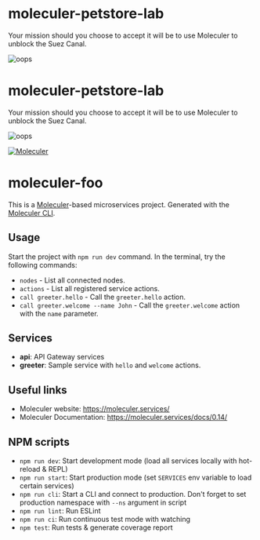 # moleculer-petstore-lab

Your mission should you choose to accept it will be to use Moleculer to unblock the Suez Canal.

![oops](https://ichef.bbci.co.uk/news/976/cpsprodpb/6819/production/_117694662_066397535.jpg)

# moleculer-petstore-lab

Your mission should you choose to accept it will be to use Moleculer to unblock the Suez Canal.

![oops](https://ichef.bbci.co.uk/news/976/cpsprodpb/6819/production/_117694662_066397535.jpg)

[![Moleculer](https://badgen.net/badge/Powered%20by/Moleculer/0e83cd)](https://moleculer.services)

# moleculer-foo
This is a [Moleculer](https://moleculer.services/)-based microservices project. Generated with the [Moleculer CLI](https://moleculer.services/docs/0.14/moleculer-cli.html).

## Usage
Start the project with `npm run dev` command. 
In the terminal, try the following commands:
- `nodes` - List all connected nodes.
- `actions` - List all registered service actions.
- `call greeter.hello` - Call the `greeter.hello` action.
- `call greeter.welcome --name John` - Call the `greeter.welcome` action with the `name` parameter.



## Services
- **api**: API Gateway services
- **greeter**: Sample service with `hello` and `welcome` actions.


## Useful links

* Moleculer website: https://moleculer.services/
* Moleculer Documentation: https://moleculer.services/docs/0.14/

## NPM scripts

- `npm run dev`: Start development mode (load all services locally with hot-reload & REPL)
- `npm run start`: Start production mode (set `SERVICES` env variable to load certain services)
- `npm run cli`: Start a CLI and connect to production. Don't forget to set production namespace with `--ns` argument in script
- `npm run lint`: Run ESLint
- `npm run ci`: Run continuous test mode with watching
- `npm test`: Run tests & generate coverage report
